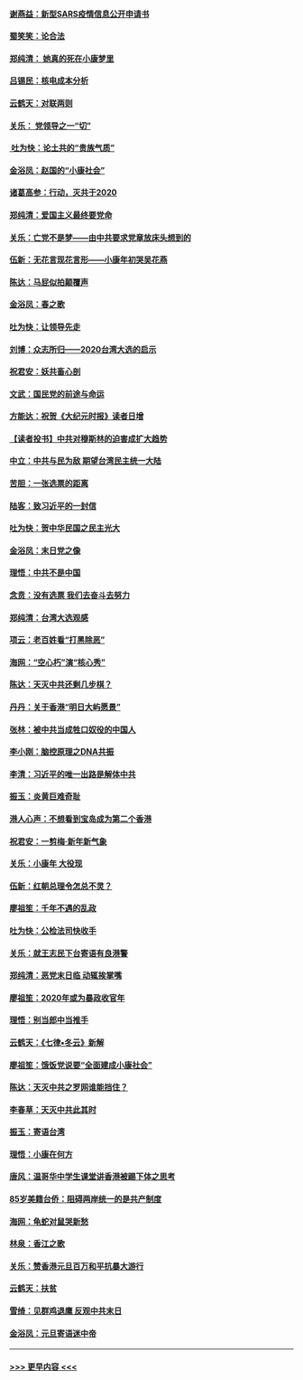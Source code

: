 #### [谢燕益：新型SARS疫情信息公开申请书](../pages/nsc993/n11808840.md?t=01221101) 
#### [蜀笑笑：论合法](../pages/nsc993/n11808064.md?t=01221101) 
#### [郑纯清： 她真的死在小康梦里](../pages/nsc993/n11806623.md?t=01221101) 
#### [吕锡民：核电成本分析](../pages/nsc993/n11806284.md?t=01221101) 
#### [云鹤天：对联两则](../pages/nsc993/n11805957.md?t=01221101) 
#### [关乐： 党领导之一“切”](../pages/nsc993/n11804505.md?t=01221101) 
#### [ 吐为快：论土共的“贵族气质”](../pages/nsc993/n11804490.md?t=01221101) 
#### [金浴凤：赵国的“小康社会”](../pages/nsc993/n11804452.md?t=01221101) 
#### [诸葛高参：行动，灭共于2020](../pages/nsc993/n11804120.md?t=01221101) 
#### [郑纯清：爱国主义最终要党命](../pages/nsc993/n11802197.md?t=01221101) 
#### [关乐：亡党不是梦——由中共要求党章放床头想到的](../pages/nsc993/n11802156.md?t=01221101) 
#### [伍新：无花言现花言形——小康年初哭吴花燕](../pages/nsc993/n11800044.md?t=01221101) 
#### [陈达：马屁似拍颠覆声](../pages/nsc993/n11800010.md?t=01221101) 
#### [金浴凤：春之歌](../pages/nsc993/n11797687.md?t=01221101) 
#### [吐为快：让领导先走](../pages/nsc993/n11797512.md?t=01221101) 
#### [刘博：众志所归——2020台湾大选的启示](../pages/nsc993/n11796878.md?t=01221101) 
#### [祝君安：妖共畜心剖](../pages/nsc993/n11794273.md?t=01221101) 
#### [文武：国民党的前途与命运](../pages/nsc993/n11794198.md?t=01221101) 
#### [方能达：祝贺《大纪元时报》读者日增](../pages/nsc993/n11793807.md?t=01221101) 
#### [【读者投书】中共对穆斯林的迫害成扩大趋势](../pages/nsc993/n11791371.md?t=01221101) 
#### [中立：中共与民为敌 期望台湾民主统一大陆](../pages/nsc993/n11790392.md?t=01221101) 
#### [苦胆：一张选票的距离](../pages/nsc993/n11788914.md?t=01221101) 
#### [陆客：致习近平的一封信](../pages/nsc993/n11788867.md?t=01221101) 
#### [吐为快：贺中华民国之民主光大](../pages/nsc993/n11788618.md?t=01221101) 
#### [金浴凤：末日党之像](../pages/nsc993/n11787475.md?t=01221101) 
#### [理悟：中共不是中国](../pages/nsc993/n11787463.md?t=01221101) 
#### [念贲：没有选票  我们去奋斗去努力](../pages/nsc993/n11787398.md?t=01221101) 
#### [郑纯清：台湾大选观感](../pages/nsc993/n11786210.md?t=01221101) 
#### [项云：老百姓看“打黑除恶”](../pages/nsc993/n11785398.md?t=01221101) 
#### [海网：“空心朽”演“核心秀”](../pages/nsc993/n11783874.md?t=01221101) 
#### [陈达：天灭中共还剩几步棋？](../pages/nsc993/n11783719.md?t=01221101) 
#### [丹丹：关于香港“明日大屿愿景”](../pages/nsc993/n11783273.md?t=01221101) 
#### [张林：被中共当成牲口奴役的中国人](../pages/nsc993/n11782397.md?t=01221101) 
#### [李小刚：脑控原理之DNA共振](../pages/nsc993/n11780962.md?t=01221101) 
#### [李清：习近平的唯一出路是解体中共](../pages/nsc993/n11780866.md?t=01221101) 
#### [振玉：炎黄巨难奇耻](../pages/nsc993/n11779632.md?t=01221101) 
#### [港人心声：不想看到宝岛成为第二个香港](../pages/nsc993/n11778817.md?t=01221101) 
#### [祝君安：一剪梅‧新年新气象](../pages/nsc993/n11776340.md?t=01221101) 
#### [关乐：小康年 大役现](../pages/nsc993/n11774213.md?t=01221101) 
#### [伍新：红朝总理令怎总不灵？](../pages/nsc993/n11770813.md?t=01221101) 
#### [廖祖笙：千年不遇的乱政](../pages/nsc993/n11770373.md?t=01221101) 
#### [吐为快：公检法司快收手](../pages/nsc993/n11770359.md?t=01221101) 
#### [关乐：就王志民下台寄语有良港警](../pages/nsc993/n11769903.md?t=01221101) 
#### [郑纯清：恶党末日临 动辄挨掌嘴](../pages/nsc993/n11769356.md?t=01221101) 
#### [廖祖笙：2020年或为暴政收官年](../pages/nsc993/n11768216.md?t=01221101) 
#### [理悟：别当郎中当推手](../pages/nsc993/n11768243.md?t=01221101) 
#### [云鹤天：《七律▪冬云》新解](../pages/nsc993/n11768204.md?t=01221101) 
#### [廖祖笙：饿饭党说要“全面建成小康社会”](../pages/nsc993/n11767482.md?t=01221101) 
#### [陈达：天灭中共之罗网谁能挡住？](../pages/nsc993/n11767465.md?t=01221101) 
#### [李春草：天灭中共此其时](../pages/nsc993/n11767452.md?t=01221101) 
#### [振玉：寄语台湾](../pages/nsc993/n11767432.md?t=01221101) 
#### [理悟：小康在何方](../pages/nsc993/n11767394.md?t=01221101) 
#### [唐风：温哥华中学生课堂讲香港被踢下体之思考](../pages/nsc993/n11766848.md?t=01221101) 
#### [85岁美籍台侨：阻碍两岸统一的是共产制度](../pages/nsc993/n11765043.md?t=01221101) 
#### [海网：龟蛇对鼠哭新愁](../pages/nsc993/n11764895.md?t=01221101) 
#### [林泉：香江之歌](../pages/nsc993/n11764415.md?t=01221101) 
#### [关乐：赞香港元旦百万和平抗暴大游行](../pages/nsc993/n11764382.md?t=01221101) 
#### [云鹤天：扶贫](../pages/nsc993/n11764245.md?t=01221101) 
#### [雪绮：见群鸡退鹰  反观中共末日](../pages/nsc993/n11762112.md?t=01221101) 
#### [金浴凤：元旦寄语迷中帝](../pages/nsc993/n11761788.md?t=01221101) 

----
#### [ >>> 更早内容 <<< ](../indexes/nsc993-earlier.md)
